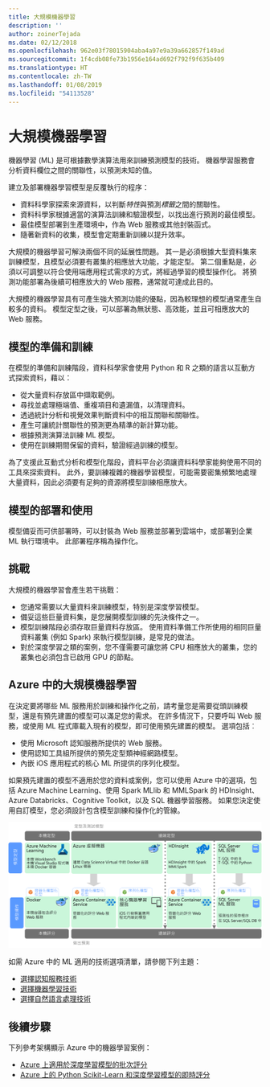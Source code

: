 ```yaml
---
title: 大規模機器學習
description: ''
author: zoinerTejada
ms.date: 02/12/2018
ms.openlocfilehash: 962e03f78015904aba4a97e9a39a662857f149ad
ms.sourcegitcommit: 1f4cdb08fe73b1956e164ad692f792f9f635b409
ms.translationtype: HT
ms.contentlocale: zh-TW
ms.lasthandoff: 01/08/2019
ms.locfileid: "54113528"
---
```

# <a name="machine-learning-at-scale"></a>大規模機器學習

機器學習 (ML) 是可根據數學演算法用來訓練預測模型的技術。 機器學習服務會分析資料欄位之間的關聯性，以預測未知的值。

建立及部署機器學習模型是反覆執行的程序：

- 資料科學家探索來源資料，以判斷*特性*與預測*標籤*之間的關聯性。
- 資料科學家根據適當的演算法訓練和驗證模型，以找出進行預測的最佳模型。
- 最佳模型部署到生產環境中，作為 Web 服務或其他封裝函式。
- 隨著新資料的收集，模型會定期重新訓練以提升效率。

大規模的機器學習可解決兩個不同的延展性問題。 其一是必須根據大型資料集來訓練模型，且模型必須要有叢集的相應放大功能，才能定型。 第二個重點是，必須以可調整以符合使用端應用程式需求的方式，將經過學習的模型操作化。 將預測功能部署為後續可相應放大的 Web 服務，通常就可達成此目的。

大規模的機器學習具有可產生強大預測功能的優點，因為較理想的模型通常產生自較多的資料。 模型定型之後，可以部署為無狀態、高效能，並且可相應放大的 Web 服務。

## <a name="model-preparation-and-training"></a>模型的準備和訓練

在模型的準備和訓練階段，資料科學家會使用 Python 和 R 之類的語言以互動方式探索資料，藉以：

- 從大量資料存放區中擷取範例。
- 尋找並處理極端值、重複項目和遺漏值，以清理資料。
- 透過統計分析和視覺效果判斷資料中的相互關聯和關聯性。
- 產生可讓統計關聯性的預測更為精準的新計算功能。
- 根據預測演算法訓練 ML 模型。
- 使用在訓練期間保留的資料，驗證經過訓練的模型。

為了支援此互動式分析和模型化階段，資料平台必須讓資料科學家能夠使用不同的工具來探索資料。 此外，要訓練複雜的機器學習模型，可能需要密集頻繁地處理大量資料，因此必須要有足夠的資源將模型訓練相應放大。

## <a name="model-deployment-and-consumption"></a>模型的部署和使用

模型備妥而可供部署時，可以封裝為 Web 服務並部署到雲端中，或部署到企業 ML 執行環境中。 此部署程序稱為操作化。

## <a name="challenges"></a>挑戰

大規模的機器學習會產生若干挑戰：

- 您通常需要以大量資料來訓練模型，特別是深度學習模型。
- 備妥這些巨量資料集，是您展開模型訓練的先決條件之一。
- 模型訓練階段必須存取巨量資料存放區。 使用資料準備工作所使用的相同巨量資料叢集 (例如 Spark) 來執行模型訓練，是常見的做法。
- 對於深度學習之類的案例，您不僅需要可讓您將 CPU 相應放大的叢集，您的叢集也必須包含已啟用 GPU 的節點。

## <a name="machine-learning-at-scale-in-azure"></a>Azure 中的大規模機器學習

在決定要將哪些 ML 服務用於訓練和操作化之前，請考量您是需要從頭訓練模型，還是有預先建置的模型可以滿足您的需求。 在許多情況下，只要呼叫 Web 服務，或使用 ML 程式庫載入現有的模型，即可使用預先建置的模型。 選項包括︰

- 使用 Microsoft 認知服務所提供的 Web 服務。
- 使用認知工具組所提供的預先定型類神經網路模型。
- 內嵌 iOS 應用程式的核心 ML 所提供的序列化模型。

如果預先建置的模型不適用於您的資料或案例，您可以使用 Azure 中的選項，包括 Azure Machine Learning、使用 Spark MLlib 和 MMLSpark 的 HDInsight、Azure Databricks、Cognitive Toolkit，以及 SQL 機器學習服務。 如果您決定使用自訂模型，您必須設計包含模型訓練和操作化的管線。

![Azure 中的模型選項](./images/machine-learning-model-training-and-deployment.png)

如需 Azure 中的 ML 適用的技術選項清單，請參閱下列主題：

- [選擇認知服務技術](../technology-choices/cognitive-services.md)
- [選擇機器學習技術](../technology-choices/data-science-and-machine-learning.md)
- [選擇自然語言處理技術](../technology-choices/natural-language-processing.md)

## <a name="next-steps"></a>後續步驟

下列參考架構顯示 Azure 中的機器學習案例：

- [Azure 上適用於深度學習模型的批次評分](../../reference-architectures/ai/batch-scoring-deep-learning.md)
- [Azure 上的 Python Scikit-Learn 和深度學習模型的即時評分](../../reference-architectures/ai/realtime-scoring-python.md)